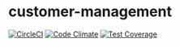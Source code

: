 # customer-management

[![CircleCI](https://circleci.com/gh/jamesmillerburgess/customer-management.svg?style=svg)](https://circleci.com/gh/jamesmillerburgess/customer-management)
[![Code Climate](https://codeclimate.com/github/jamesmillerburgess/customer-management/badges/gpa.svg)](https://codeclimate.com/github/jamesmillerburgess/customer-management)
[![Test Coverage](https://codeclimate.com/github/jamesmillerburgess/customer-management/badges/coverage.svg)](https://codeclimate.com/github/jamesmillerburgess/customer-management)